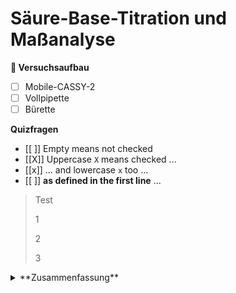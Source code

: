 # Säure-Base-Titration und Maßanalyse

**🧪 Versuchsaufbau**

- [ ] Mobile-CASSY-2
- [ ] Vollpipette
- [ ] Bürette

**Quizfragen**

- [[ ]] Empty means not checked
- [[X]] Uppercase `X` means checked ...
- [[x]] ... and lowercase `x` too ...
- [[ ]] **as defined in the first line** ...

> Test
> 
> 1
> 
> 2
> 
> 3

<details>

<summary>**Zusammenfassung**</summary>

Das ist ein Text

</details>
